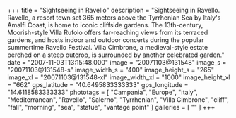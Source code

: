 +++
title = "Sightseeing in Ravello"
description = "Sightseeing in Ravello. Ravello, a resort town set 365 meters above the Tyrrhenian Sea by Italy's Amalfi Coast, is home to iconic cliffside gardens. The 13th-century, Moorish-style Villa Rufolo offers far-reaching views from its terraced gardens, and hosts indoor and outdoor concerts during the popular summertime Ravello Festival. Villa Cimbrone, a medieval-style estate perched on a steep outcrop, is surrounded by another celebrated garden."
date = "2007-11-03T13:15:48.000"
image = "20071103@131548"
image_s = "20071103@131548-s"
image_width_s = "400"
image_height_s = "265"
image_xl = "20071103@131548-xl"
image_width_xl = "1000"
image_height_xl = "662"
gps_latitude = "40.6495833333333"
gps_longitude = "14.6118583333333"
phototags = [ "Campania", "Europe", "Italy", "Mediterranean", "Ravello", "Salerno", "Tyrrhenian", "Villa Cimbrone", "cliff", "fall", "morning", "sea", "statue", "vantage point" ]
galleries = [ "" ]
+++
